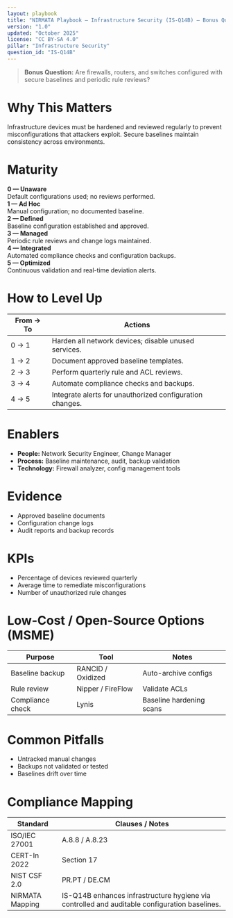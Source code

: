 ```yaml
---
layout: playbook
title: "NIRMATA Playbook — Infrastructure Security (IS-Q14B) — Bonus Question"
version: "1.0"
updated: "October 2025"
license: "CC BY-SA 4.0"
pillar: "Infrastructure Security"
question_id: "IS-Q14B"
---
```


> **Bonus Question:** Are firewalls, routers, and switches configured with secure baselines and periodic rule reviews?

# Why This Matters
Infrastructure devices must be hardened and reviewed regularly to prevent misconfigurations that attackers exploit. Secure baselines maintain consistency across environments.

# Maturity
<div class="levels-grid">
  <div class="level level-0"><strong>0 — Unaware</strong><br>Default configurations used; no reviews performed.</div>
  <div class="level level-1"><strong>1 — Ad Hoc</strong><br>Manual configuration; no documented baseline.</div>
  <div class="level level-2"><strong>2 — Defined</strong><br>Baseline configuration established and approved.</div>
  <div class="level level-3"><strong>3 — Managed</strong><br>Periodic rule reviews and change logs maintained.</div>
  <div class="level level-4"><strong>4 — Integrated</strong><br>Automated compliance checks and configuration backups.</div>
  <div class="level level-5"><strong>5 — Optimized</strong><br>Continuous validation and real-time deviation alerts.</div>
</div>

# How to Level Up
| From → To | Actions |
|---|---|
| 0 → 1 |Harden all network devices; disable unused services.|
| 1 → 2 |Document approved baseline templates.|
| 2 → 3 |Perform quarterly rule and ACL reviews.|
| 3 → 4 |Automate compliance checks and backups.|
| 4 → 5 |Integrate alerts for unauthorized configuration changes.|

# Enablers
- **People:** Network Security Engineer, Change Manager  
- **Process:** Baseline maintenance, audit, backup validation  
- **Technology:** Firewall analyzer, config management tools  

# Evidence
- Approved baseline documents  
- Configuration change logs  
- Audit reports and backup records  

# KPIs
- Percentage of devices reviewed quarterly  
- Average time to remediate misconfigurations  
- Number of unauthorized rule changes  

# Low-Cost / Open-Source Options (MSME)
| Purpose | Tool | Notes |
|---|---|---|
| Baseline backup | RANCID / Oxidized | Auto-archive configs |
| Rule review | Nipper / FireFlow | Validate ACLs |
| Compliance check | Lynis | Baseline hardening scans |

# Common Pitfalls
- Untracked manual changes  
- Backups not validated or tested  
- Baselines drift over time  

# Compliance Mapping
| Standard | Clauses / Notes |
|---|---|
| ISO/IEC 27001 | A.8.8 / A.8.23 |
| CERT-In 2022 | Section 17 |
| NIST CSF 2.0 | PR.PT / DE.CM |
| NIRMATA Mapping | IS-Q14B enhances infrastructure hygiene via controlled and auditable configuration baselines. |

